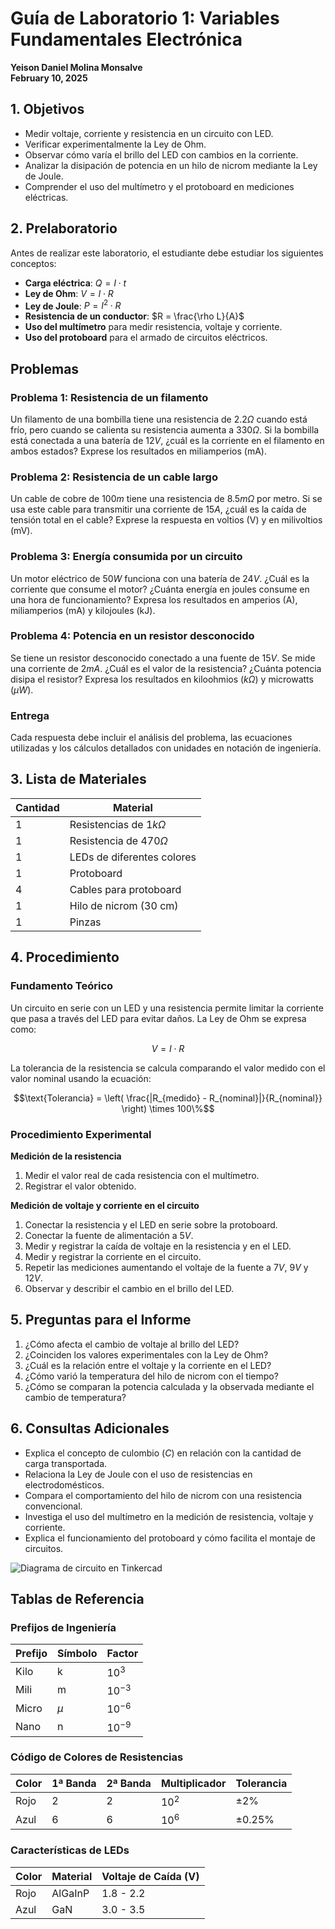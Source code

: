 # Guía de Laboratorio 1: Variables Fundamentales Electrónica

**Yeison Daniel Molina Monsalve**  
**February 10, 2025**  

## 1. Objetivos

- Medir voltaje, corriente y resistencia en un circuito con LED.
- Verificar experimentalmente la Ley de Ohm.
- Observar cómo varía el brillo del LED con cambios en la corriente.
- Analizar la disipación de potencia en un hilo de nicrom mediante la Ley de Joule.
- Comprender el uso del multímetro y el protoboard en mediciones eléctricas.

## 2. Prelaboratorio

Antes de realizar este laboratorio, el estudiante debe estudiar los siguientes conceptos:

- **Carga eléctrica**: $Q = I \cdot t$
- **Ley de Ohm**: $V = I \cdot R$
- **Ley de Joule**: $P = I^2 \cdot R$
- **Resistencia de un conductor**: $R = \frac{\rho L}{A}$
- **Uso del multímetro** para medir resistencia, voltaje y corriente.
- **Uso del protoboard** para el armado de circuitos eléctricos.

## Problemas

### Problema 1: Resistencia de un filamento

Un filamento de una bombilla tiene una resistencia de $2.2\Omega$ cuando está frío, pero cuando se calienta su resistencia aumenta a $330\Omega$. Si la bombilla está conectada a una batería de $12V$, ¿cuál es la corriente en el filamento en ambos estados? Exprese los resultados en miliamperios (mA).

### Problema 2: Resistencia de un cable largo

Un cable de cobre de $100m$ tiene una resistencia de $8.5m\Omega$ por metro. Si se usa este cable para transmitir una corriente de $15A$, ¿cuál es la caída de tensión total en el cable? Exprese la respuesta en voltios (V) y en milivoltios (mV).

### Problema 3: Energía consumida por un circuito

Un motor eléctrico de $50W$ funciona con una batería de $24V$. ¿Cuál es la corriente que consume el motor? ¿Cuánta energía en joules consume en una hora de funcionamiento? Expresa los resultados en amperios (A), miliamperios (mA) y kilojoules (kJ).

### Problema 4: Potencia en un resistor desconocido

Se tiene un resistor desconocido conectado a una fuente de $15V$. Se mide una corriente de $2mA$. ¿Cuál es el valor de la resistencia? ¿Cuánta potencia disipa el resistor? Expresa los resultados en kiloohmios ($k\Omega$) y microwatts ($\mu W$).

### Entrega
Cada respuesta debe incluir el análisis del problema, las ecuaciones utilizadas y los cálculos detallados con unidades en notación de ingeniería.

## 3. Lista de Materiales

| Cantidad | Material |
|----------|----------|
| 1 | Resistencias de $1k\Omega$ |
| 1 | Resistencia de $470\Omega$ |
| 1 | LEDs de diferentes colores |
| 1 | Protoboard |
| 4 | Cables para protoboard |
| 1 | Hilo de nicrom (30 cm) |
| 1 | Pinzas |

## 4. Procedimiento

### Fundamento Teórico

Un circuito en serie con un LED y una resistencia permite limitar la corriente que pasa a través del LED para evitar daños. La Ley de Ohm se expresa como:

$$V = I \cdot R$$

La tolerancia de la resistencia se calcula comparando el valor medido con el valor nominal usando la ecuación:

$$\text{Tolerancia} = \left( \frac{|R_{medido} - R_{nominal}|}{R_{nominal}} \right) \times 100\%$$

### Procedimiento Experimental

**Medición de la resistencia**
1. Medir el valor real de cada resistencia con el multímetro.
2. Registrar el valor obtenido.

**Medición de voltaje y corriente en el circuito**
1. Conectar la resistencia y el LED en serie sobre la protoboard.
2. Conectar la fuente de alimentación a $5V$.
3. Medir y registrar la caída de voltaje en la resistencia y en el LED.
4. Medir y registrar la corriente en el circuito.
5. Repetir las mediciones aumentando el voltaje de la fuente a $7V$, $9V$ y $12V$.
6. Observar y describir el cambio en el brillo del LED.

## 5. Preguntas para el Informe

1. ¿Cómo afecta el cambio de voltaje al brillo del LED?
2. ¿Coinciden los valores experimentales con la Ley de Ohm?
3. ¿Cuál es la relación entre el voltaje y la corriente en el LED?
4. ¿Cómo varió la temperatura del hilo de nicrom con el tiempo?
5. ¿Cómo se comparan la potencia calculada y la observada mediante el cambio de temperatura?

## 6. Consultas Adicionales

- Explica el concepto de culombio ($C$) en relación con la cantidad de carga transportada.
- Relaciona la Ley de Joule con el uso de resistencias en electrodomésticos.
- Compara el comportamiento del hilo de nicrom con una resistencia convencional.
- Investiga el uso del multímetro en la medición de resistencia, voltaje y corriente.
- Explica el funcionamiento del protoboard y cómo facilita el montaje de circuitos.

![Diagrama de circuito en Tinkercad](Lab1Taller.png)

## Tablas de Referencia

### Prefijos de Ingeniería

| Prefijo | Símbolo | Factor |
|---------|---------|--------|
| Kilo | k | $10^3$ |
| Mili | m | $10^{-3}$ |
| Micro | $\mu$ | $10^{-6}$ |
| Nano | n | $10^{-9}$ |

### Código de Colores de Resistencias

| Color | 1ª Banda | 2ª Banda | Multiplicador | Tolerancia |
|-------|---------|---------|--------------|------------|
| Rojo  | 2       | 2       | $10^2$       | ±2%        |
| Azul  | 6       | 6       | $10^6$       | ±0.25%     |

### Características de LEDs

| Color | Material | Voltaje de Caída (V) |
|-------|---------|------------------|
| Rojo  | AlGaInP | 1.8 - 2.2        |
| Azul  | GaN     | 3.0 - 3.5        |
